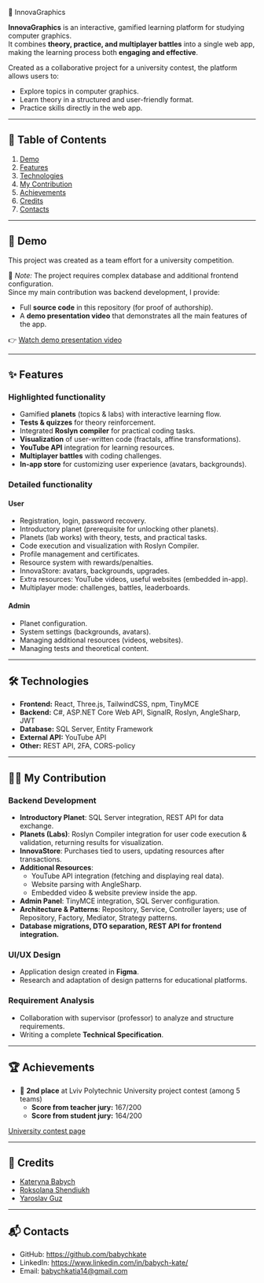 📌 InnovaGraphics  

**InnovaGraphics** is an interactive, gamified learning platform for studying computer graphics.  
It combines **theory, practice, and multiplayer battles** into a single web app, making the learning process both **engaging and effective**.  

Created as a collaborative project for a university contest, the platform allows users to:  
- Explore topics in computer graphics.  
- Learn theory in a structured and user-friendly format.  
- Practice skills directly in the web app.  

---

## 📖 Table of Contents 
1. [Demo](#demo)
2. [Features](#features)
3. [Technologies](#technologies)
4. [My Contribution](#my-contribution)
5. [Achievements](#achievements)
6. [Credits](#credits)
7. [Contacts](#contacts) 

---

## 🎥 Demo
This project was created as a team effort for a university competition.  

📌 *Note:* The project requires complex database and additional frontend configuration.  
Since my main contribution was backend development, I provide:  
- Full **source code** in this repository (for proof of authorship).  
- A **demo presentation video** that demonstrates all the main features of the app.  

👉 [Watch demo presentation video](https://drive.google.com/file/d/1xgVQnrpIzEYdkkxQgS3zuptRToqBlVGX/view?usp=sharing)  

---

## ✨ Features

### Highlighted functionality
- Gamified **planets** (topics & labs) with interactive learning flow.  
- **Tests & quizzes** for theory reinforcement.  
- Integrated **Roslyn compiler** for practical coding tasks.  
- **Visualization** of user-written code (fractals, affine transformations).  
- **YouTube API** integration for learning resources.  
- **Multiplayer battles** with coding challenges.  
- **In-app store** for customizing user experience (avatars, backgrounds).  

### Detailed functionality
#### User
- Registration, login, password recovery.  
- Introductory planet (prerequisite for unlocking other planets).  
- Planets (lab works) with theory, tests, and practical tasks.  
- Code execution and visualization with Roslyn Compiler.  
- Profile management and certificates.  
- Resource system with rewards/penalties.  
- InnovaStore: avatars, backgrounds, upgrades.  
- Extra resources: YouTube videos, useful websites (embedded in-app).  
- Multiplayer mode: challenges, battles, leaderboards.  

#### Admin
- Planet configuration.  
- System settings (backgrounds, avatars).  
- Managing additional resources (videos, websites).  
- Managing tests and theoretical content.  

---

## 🛠️ Technologies
- **Frontend:** React, Three.js, TailwindCSS, npm, TinyMCE  
- **Backend:** C#, ASP.NET Core Web API, SignalR, Roslyn, AngleSharp, JWT  
- **Database:** SQL Server, Entity Framework  
- **External API:** YouTube API  
- **Other:** REST API, 2FA, CORS-policy   

---

## 🙋‍♀️ My Contribution
### Backend Development
- **Introductory Planet**: SQL Server integration, REST API for data exchange.  
- **Planets (Labs)**: Roslyn Compiler integration for user code execution & validation, returning results for visualization.  
- **InnovaStore**: Purchases tied to users, updating resources after transactions.  
- **Additional Resources**:  
  - YouTube API integration (fetching and displaying real data).  
  - Website parsing with AngleSharp.  
  - Embedded video & website preview inside the app.  
- **Admin Panel**: TinyMCE integration, SQL Server configuration.  
- **Architecture & Patterns**: Repository, Service, Controller layers; use of Repository, Factory, Mediator, Strategy patterns.  
- **Database migrations, DTO separation, REST API for frontend integration.**  

### UI/UX Design
- Application design created in **Figma**.  
- Research and adaptation of design patterns for educational platforms.  

### Requirement Analysis
- Collaboration with supervisor (professor) to analyze and structure requirements.  
- Writing a complete **Technical Specification**.  

---

## 🏆 Achievements
- 🥈 **2nd place** at Lviv Polytechnic University project contest (among 5 teams)  
  - **Score from teacher jury:** 167/200  
  - **Score from student jury:** 164/200  

[University contest page](https://lpnu.ua/news/konkurs-komandnykh-proiektiv-maibutnie-navchalnykh-system-ochyma-studentiv-kafedry-pz)

---

## 👥 Credits
- [Kateryna Babych](https://github.com/babychkate) 
- [Roksolana Shendiukh](https://github.com/roksolana-shendiukh)  
- [Yaroslav Guz](https://github.com/Jarik13)

---

## 📬 Contacts
- GitHub: https://github.com/babychkate  
- LinkedIn: https://www.linkedin.com/in/babych-kate/  
- Email: babychkatia14@gmail.com

